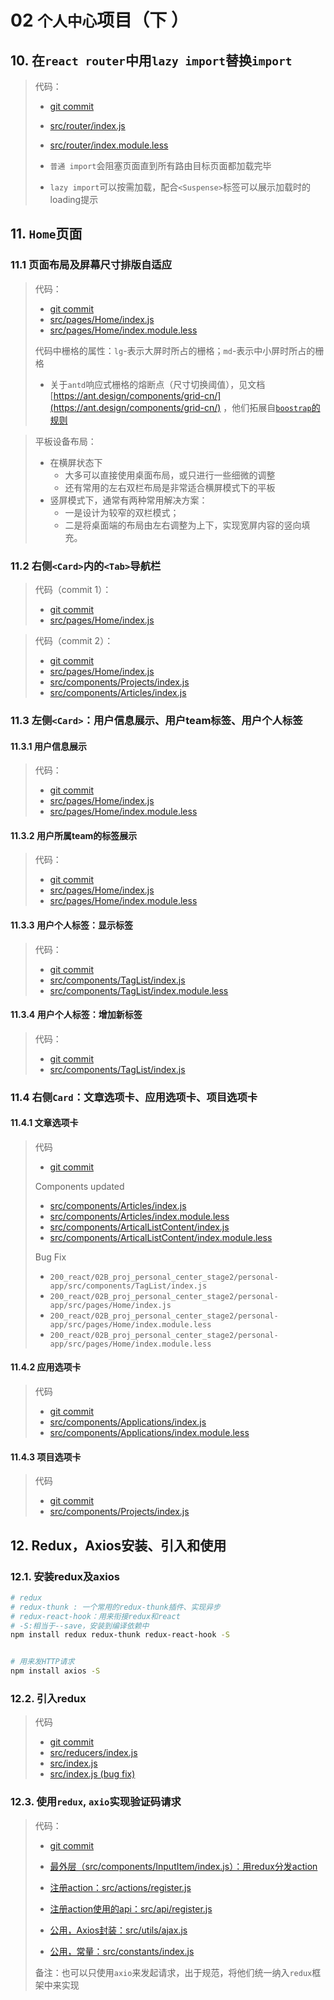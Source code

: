 # 02 `个人中心`项目（下 ）

## 10. 在`react router`中用`lazy import`替换`import`

> 代码：
>  * [git commit](https://github.com/fangkun119/java_proj_ref/commit/a4866ceaf8db0a3b30748181eb2b18dbc7da39e4)
>  * [src/router/index.js](https://github.com/fangkun119/java_proj_ref/blob/a4866ceaf8db0a3b30748181eb2b18dbc7da39e4/200_react/02B_proj_personal_center_stage2/personal-app/src/router/index.js)
>  * [src/router/index.module.less](https://github.com/fangkun119/java_proj_ref/blob/a4866ceaf8db0a3b30748181eb2b18dbc7da39e4/200_react/02B_proj_personal_center_stage2/personal-app/src/router/index.module.less)
> 
> * `普通 import`会阻塞页面直到所有路由目标页面都加载完毕
> * `lazy import`可以按需加载，配合`<Suspense>`标签可以展示加载时的loading提示

## 11. `Home`页面

### 11.1 页面布局及屏幕尺寸排版自适应

> 代码：
> 
> * [git commit](https://github.com/fangkun119/java_proj_ref/commit/b5e1191e18bc3d995e6b2cb2069454112659334f)
> * [src/pages/Home/index.js](https://github.com/fangkun119/java_proj_ref/blob/b5e1191e18bc3d995e6b2cb2069454112659334f/200_react/02B_proj_personal_center_stage2/personal-app/src/pages/Home/index.js)
> * [src/pages/Home/index.module.less](https://github.com/fangkun119/java_proj_ref/blob/b5e1191e18bc3d995e6b2cb2069454112659334f/200_react/02B_proj_personal_center_stage2/personal-app/src/pages/Home/index.module.less) 
> 
> 代码中栅格的属性：`lg`-表示大屏时所占的栅格；`md`-表示中小屏时所占的栅格</br>
> * 关于`antd`响应式栅格的熔断点（尺寸切换阈值），见文档[https://ant.design/components/grid-cn/](https://ant.design/components/grid-cn/) ，他们拓展自[`boostrap`的规则](https://getbootstrap.com/docs/4.0/layout/overview/#responsive-breakpoints)

> 平板设备布局：
> 
> * 在横屏状态下
> 	* 大多可以直接使用桌面布局，或只进行一些细微的调整
> 	* 还有常用的左右双栏布局是非常适合横屏模式下的平板
> * 竖屏模式下，通常有两种常用解决方案：
> 	* 一是设计为较窄的双栏模式；
> 	* 二是将桌面端的布局由左右调整为上下，实现宽屏内容的竖向填充。 

### 11.2 右侧`<Card>`内的`<Tab>`导航栏

> 代码（commit 1）：
> 
> * [git commit](https://github.com/fangkun119/java_proj_ref/commit/10345ee1e50b22e8c8dd2547635f6ac72cb127d7) 
> * [src/pages/Home/index.js](https://github.com/fangkun119/java_proj_ref/blob/10345ee1e50b22e8c8dd2547635f6ac72cb127d7/200_react/02B_proj_personal_center_stage2/personal-app/src/pages/Home/index.js)

> 代码（commit 2）：
> 
> * [git commit](https://github.com/fangkun119/java_proj_ref/commit/a779bb0833d67a8685cd4c62a5684c0982a4bc50) 
> * [src/pages/Home/index.js](https://github.com/fangkun119/java_proj_ref/blob/a779bb0833d67a8685cd4c62a5684c0982a4bc50/200_react/02B_proj_personal_center_stage2/personal-app/src/pages/Home/index.js)
> * [src/components/Projects/index.js](https://github.com/fangkun119/java_proj_ref/blob/a779bb0833d67a8685cd4c62a5684c0982a4bc50/200_react/02B_proj_personal_center_stage2/personal-app/src/components/Projects/index.js)
> * [src/components/Articles/index.js](https://github.com/fangkun119/java_proj_ref/blob/a779bb0833d67a8685cd4c62a5684c0982a4bc50/200_react/02B_proj_personal_center_stage2/personal-app/src/components/Articles/index.js)

### 11.3 左侧`<Card>`：用户信息展示、用户team标签、用户个人标签

#### 11.3.1 用户信息展示

> 代码：
> 
> * [git commit](https://github.com/fangkun119/java_proj_ref/commit/8b70dcbd32e5828b42bb9cb89bb8e0b15c23e073) 
> * [src/pages/Home/index.js](https://github.com/fangkun119/java_proj_ref/blob/8b70dcbd32e5828b42bb9cb89bb8e0b15c23e073/200_react/02B_proj_personal_center_stage2/personal-app/src/pages/Home/index.js) 
> * [src/pages/Home/index.module.less](https://github.com/fangkun119/java_proj_ref/blob/8b70dcbd32e5828b42bb9cb89bb8e0b15c23e073/200_react/02B_proj_personal_center_stage2/personal-app/src/pages/Home/index.module.less) 

#### 11.3.2 用户所属team的标签展示

> 代码：
> 
> * [git commit](https://github.com/fangkun119/java_proj_ref/commit/f632ffb3bdbc621d28c391ef9016a3c57a180561) 
> * [src/pages/Home/index.js](https://github.com/fangkun119/java_proj_ref/blob/f632ffb3bdbc621d28c391ef9016a3c57a180561/200_react/02B_proj_personal_center_stage2/personal-app/src/pages/Home/index.js) 
> * [src/pages/Home/index.module.less](https://github.com/fangkun119/java_proj_ref/blob/f632ffb3bdbc621d28c391ef9016a3c57a180561/200_react/02B_proj_personal_center_stage2/personal-app/src/pages/Home/index.module.less)

#### 11.3.3 用户个人标签：显示标签

> 代码：
> 
> * [git commit](https://github.com/fangkun119/java_proj_ref/commit/f3f329a80e69d871e7dfe78e5368d856bdc9dd64)
> * [src/components/TagList/index.js](https://github.com/fangkun119/java_proj_ref/blob/f3f329a80e69d871e7dfe78e5368d856bdc9dd64/200_react/02B_proj_personal_center_stage2/personal-app/src/components/TagList/index.js)
> * [src/components/TagList/index.module.less](https://github.com/fangkun119/java_proj_ref/blob/f3f329a80e69d871e7dfe78e5368d856bdc9dd64/200_react/02B_proj_personal_center_stage2/personal-app/src/components/TagList/index.module.less)

#### 11.3.4 用户个人标签：增加新标签

> 代码：
> 
> * [git commit](https://github.com/fangkun119/java_proj_ref/commit/142a7363cf6a4a0350aef1e3624beccfcd2e5a0d#diff-d662d58efdfce16c06bda8ac500bf86f2384fd6a7b33a7c97dfb69b1453720fa) 
> * [src/components/TagList/index.js](https://github.com/fangkun119/java_proj_ref/blob/142a7363cf6a4a0350aef1e3624beccfcd2e5a0d/200_react/02B_proj_personal_center_stage2/personal-app/src/components/TagList/index.js)

### 11.4 右侧`Card`：文章选项卡、应用选项卡、项目选项卡

#### 11.4.1 文章选项卡

> 代码
> 
> * [git commit](https://github.com/fangkun119/java_proj_ref/commit/adeb607a4d02ffe0c9647c96fa402266713872d8#diff-40a13f60b39d0c791105efc4e0187ba1bb14f36074708cba318015c5a3c78311) 
> 
> Components updated
> 
> * [src/components/Articles/index.js](https://github.com/fangkun119/java_proj_ref/blob/adeb607a4d02ffe0c9647c96fa402266713872d8/200_react/02B_proj_personal_center_stage2/personal-app/src/components/Articles/index.js)
> * [src/components/Articles/index.module.less](https://github.com/fangkun119/java_proj_ref/blob/adeb607a4d02ffe0c9647c96fa402266713872d8/200_react/02B_proj_personal_center_stage2/personal-app/src/components/Articles/index.module.less)
> * [src/components/ArticalListContent/index.js](https://github.com/fangkun119/java_proj_ref/blob/adeb607a4d02ffe0c9647c96fa402266713872d8/200_react/02B_proj_personal_center_stage2/personal-app/src/components/ArticalListContent/index.js)
> * [src/components/ArticalListContent/index.module.less](https://github.com/fangkun119/java_proj_ref/blob/adeb607a4d02ffe0c9647c96fa402266713872d8/200_react/02B_proj_personal_center_stage2/personal-app/src/components/ArticalListContent/index.module.less)
> 
> Bug Fix
> 
> * `200_react/02B_proj_personal_center_stage2/personal-app/src/components/TagList/index.js`
> * `200_react/02B_proj_personal_center_stage2/personal-app/src/pages/Home/index.js`
> * `200_react/02B_proj_personal_center_stage2/personal-app/src/pages/Home/index.module.less`
> * `200_react/02B_proj_personal_center_stage2/personal-app/src/pages/Home/index.module.less`

#### 11.4.2 应用选项卡

> 代码
> 
> * [git commit](https://github.com/fangkun119/java_proj_ref/commit/a5d04569badc5995aa66c90ef3d428bb29e25744#diff-40a13f60b39d0c791105efc4e0187ba1bb14f36074708cba318015c5a3c78311) 
> * [src/components/Applications/index.js](https://github.com/fangkun119/java_proj_ref/blob/a5d04569badc5995aa66c90ef3d428bb29e25744/200_react/02B_proj_personal_center_stage2/personal-app/src/components/Applications/index.js)
> * [src/components/Applications/index.module.less](https://github.com/fangkun119/java_proj_ref/blob/a5d04569badc5995aa66c90ef3d428bb29e25744/200_react/02B_proj_personal_center_stage2/personal-app/src/components/Applications/index.module.less)

#### 11.4.3 项目选项卡

> 代码
> 
> * [git commit](https://github.com/fangkun119/java_proj_ref/commit/38976c4898c992eeb0ce1605f36d8dbc0936f537#diff-40a13f60b39d0c791105efc4e0187ba1bb14f36074708cba318015c5a3c78311) 
> * [src/components/Projects/index.js](https://github.com/fangkun119/java_proj_ref/blob/38976c4898c992eeb0ce1605f36d8dbc0936f537/200_react/02B_proj_personal_center_stage2/personal-app/src/components/Projects/index.js)

## 12. Redux，Axios安装、引入和使用

### 12.1. 安装redux及axios

~~~bash
# redux
# redux-thunk : 一个常用的redux-thunk插件、实现异步
# redux-react-hook：用来衔接redux和react
# -S:相当于--save，安装到编译依赖中
npm install redux redux-thunk redux-react-hook -S


# 用来发HTTP请求
npm install axios -S 
~~~

### 12.2. 引入redux

> 代码
> 
> * [git commit](https://github.com/fangkun119/java_proj_ref/commit/3c5223199e856aea58732d839cd12e6ab9a3d50d) 
> * [src/reducers/index.js](https://github.com/fangkun119/java_proj_ref/commit/3c5223199e856aea58732d839cd12e6ab9a3d50d#diff-b9adb04f532c44638ffb071704c8b21aa11f161ef14923ba9677c4c8e8ec9a78)
> * [src/index.js](https://github.com/fangkun119/java_proj_ref/commit/3c5223199e856aea58732d839cd12e6ab9a3d50d#diff-2007805909cb3390d4f809d61f799b77caf51527b17150a87024e5d69fac047c)
> * [src/index.js (bug fix)](https://github.com/fangkun119/java_proj_ref/commit/d77a5e9cc563ea69f640886f2f377af18b7b52d7#diff-2007805909cb3390d4f809d61f799b77caf51527b17150a87024e5d69fac047c)

### 12.3. 使用`redux`, `axio`实现验证码请求

> 代码：
> 
> * [git commit](https://github.com/fangkun119/java_proj_ref/commit/d77a5e9cc563ea69f640886f2f377af18b7b52d7) 
> 
> * [最外层（src/components/InputItem/index.js）：用redux分发action](https://github.com/fangkun119/java_proj_ref/blob/d77a5e9cc563ea69f640886f2f377af18b7b52d7/200_react/02B_proj_personal_center_stage2/personal-app/src/components/InputItem/index.js) 
> * [注册action：src/actions/register.js](https://github.com/fangkun119/java_proj_ref/blob/d77a5e9cc563ea69f640886f2f377af18b7b52d7/200_react/02B_proj_personal_center_stage2/personal-app/src/actions/register.js)
> * [注册action使用的api：src/api/register.js](https://github.com/fangkun119/java_proj_ref/blob/d77a5e9cc563ea69f640886f2f377af18b7b52d7/200_react/02B_proj_personal_center_stage2/personal-app/src/api/register.js)
> * [公用，Axios封装：src/utils/ajax.js ](https://github.com/fangkun119/java_proj_ref/blob/d77a5e9cc563ea69f640886f2f377af18b7b52d7/200_react/02B_proj_personal_center_stage2/personal-app/src/utils/ajax.js)
> * [公用，常量：src/constants/index.js](https://github.com/fangkun119/java_proj_ref/blob/d77a5e9cc563ea69f640886f2f377af18b7b52d7/200_react/02B_proj_personal_center_stage2/personal-app/src/constants/index.js)
>
> 备注：也可以只使用`axio`来发起请求，出于规范，将他们统一纳入`redux`框架中来实现




























 












